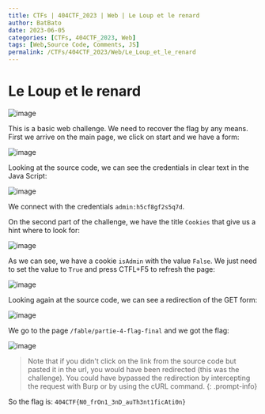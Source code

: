 ```yaml
---
title: CTFs | 404CTF_2023 | Web | Le Loup et le renard 
author: BatBato
date: 2023-06-05
categories: [CTFs, 404CTF_2023, Web]
tags: [Web,Source Code, Comments, JS]
permalink: /CTFs/404CTF_2023/Web/Le_Loup_et_le_renard
---
```


# Le Loup et le renard 

![image](https://github.com/Nouman404/nouman404.github.io/assets/73934639/69d209bf-1731-4a1e-99c4-a208902d8853)

This is a basic web challenge. We need to recover the flag by any means.
First we arrive on the main page, we click on start and we have a form:

![image](https://github.com/Nouman404/nouman404.github.io/assets/73934639/a92712a7-72ab-4ee8-ad7c-770af7e950c4)

Looking at the source code, we can see the credentials in clear text in the Java Script:

![image](https://github.com/Nouman404/nouman404.github.io/assets/73934639/945feebe-cbee-44f9-9dcf-69cb888fba03)

We connect with the credentials `admin:h5cf8gf2s5q7d`.

On the second part of the challenge, we have the title `Cookies` that give us a hint where to look for:

![image](https://github.com/Nouman404/nouman404.github.io/assets/73934639/ac5891b1-eae8-44f8-b665-149c7fdaf195)

As we can see, we have a cookie `isAdmin` with the value `False`. We just need to set the value to `True` and press CTFL+F5 to refresh the page:

![image](https://github.com/Nouman404/nouman404.github.io/assets/73934639/f59ec661-deaa-4a90-9870-6cd0a09aa8bc)

Looking again at the source code, we can see a redirection of the GET form:

![image](https://github.com/Nouman404/nouman404.github.io/assets/73934639/83d5ecd1-7b16-411f-9666-9ab15dc796fe)

We go to the page `/fable/partie-4-flag-final` and we got the flag:

![image](https://github.com/Nouman404/nouman404.github.io/assets/73934639/395d21e8-b13a-4248-9f41-6e134e783fe2)

> Note that if you didn't click on the link from the source code but pasted it in the url, you would have been redirected (this was the challenge). You could have bypassed the redirection by intercepting the request with Burp or by using the cURL command.
{: .prompt-info}

So the flag is: `404CTF{N0_frOn1_3nD_auTh3nt1ficAti0n}`

